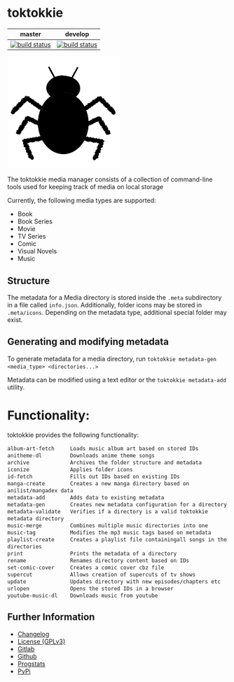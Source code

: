 # toktokkie

|master|develop|
|:----:|:-----:|
|[![build status](https://gitlab.namibsun.net/namibsun/python/toktokkie/badges/master/build.svg)](https://gitlab.namibsun.net/namibsun/python/toktokkie/commits/master)|[![build status](https://gitlab.namibsun.net/namibsun/python/toktokkie/badges/develop/build.svg)](https://gitlab.namibsun.net/namibsun/python/toktokkie/commits/develop)|

![Logo](resources/logo/logo-readme.png)

The toktokkie media manager consists of a collection of command-line tools used
for keeping track of media on local storage

Currently, the following media types are supported:

- Book
- Book Series
- Movie
- TV Series
- Comic
- Visual Novels
- Music

## Structure

The metadata for a Media directory is stored inside the ```.meta```
subdirectory in a file called ```info.json```. Additionally, folder icons may
be stored in ```.meta/icons```. Depending on the metadata type, additional
special folder may exist.

## Generating and modifying metadata

To generate metadata for a media directory, run
```toktokkie metadata-gen <media_type> <directories...>```

Metadata can be modified using a text editor or the ```toktokkie metadata-add```
utility.

# Functionality:

toktokkie provides the following functionality:

    album-art-fetch     Loads music album art based on stored IDs
    anitheme-dl         Downloads anime theme songs
    archive             Archives the folder structure and metadata
    iconize             Applies folder icons
    id-fetch            Fills out IDs based on existing IDs
    manga-create        Creates a new manga directory based on anilist/mangadex data
    metadata-add        Adds data to existing metadata
    metadata-gen        Creates new metadata configuration for a directory
    metadata-validate   Verifies if a directory is a valid toktokkie metadata directory
    music-merge         Combines multiple music directories into one
    music-tag           Modifies the mp3 music tags based on metadata
    playlist-create     Creates a playlist file containingall songs in the directories
    print               Prints the metadata of a directory
    rename              Renames directory content based on IDs
    set-comic-cover     Creates a comic cover cbz file
    supercut            Allows creation of supercuts of tv shows
    update              Updates directory with new episodes/chapters etc
    urlopen             Opens the stored IDs in a browser
    youtube-music-dl    Downloads music from youtube

## Further Information

* [Changelog](CHANGELOG)
* [License (GPLv3)](LICENSE)
* [Gitlab](https://gitlab.namibsun.net/namibsun/python/toktokkie)
* [Github](https://github.com/namboy94/toktokkie)
* [Progstats](https://progstats.namibsun.net/projects/toktokkie)
* [PyPi](https://pypi.org/project/toktokkie)
